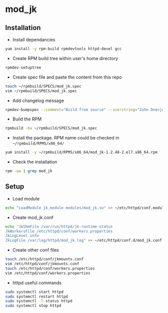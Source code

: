 # mod_jk

## Installation
- Install dependancies
```bash 
yum install -y rpm-build rpmdevtools httpd-devel gcc
```
- Create RPM build tree within user's home directory
```bash
rpmdev-setuptree
```
- Create spec file and paste the content from this repo
```bash
touch ~/rpmbuild/SPECS/mod_jk.spec
vim ~/rpmbuild/SPECS/mod_jk.spec
```
- Add changelog message
```bash
rpmdev-bumpspec --comment="Build from source" --userstring="John Doe<john.doe@example.com>" ~/rpmbuild/SPECS/mod_jk.spec
```
- Build the RPM
```bash
rpmbuild -ba ~/rpmbuild/SPECS/mod_jk.spec
```
- Install the package. RPM name could be checked in ```~/rpmbuild/RPMS/x86_64/```
```bash
yum install -y ~/rpmbuild/RPMS/x86_64/mod_jk-1.2.48-2.el7.x86_64.rpm
```
- Check the installation
```bash
rpm -qa | grep mod_jk
```
## Setup
- Load module
```bash
echo "LoadModule jk_module modules/mod_jk.so" >> ~/etc/httpd/conf.modules.d/modules.conf
```
- Create mod_jk.conf
```bash
echo "JkShmFile /var/run/httpd/jk-runtime-status
JkWorkersFile /etc/httpd/conf/workers.properties
JkLogLevel info
JkLogFile /var/log/httpd/mod_jk.log" >> ~/etc/httpd/conf.d/mod_jk.conf
```
- Create other conf files
```bash
touch /etc/httpd/conf/jkmounts.conf
vim /etc/httpd/conf/jkmounts.conf
touch /etc/httpd/conf/workers.properties
vim /etc/httpd/conf/workers.properties
```
- httpd useful commands
```bash
sudo systemctl start httpd
sudo systemctl restart httpd
sudo systemctl -l status httpd
sudo systemctl stop httpd
```
